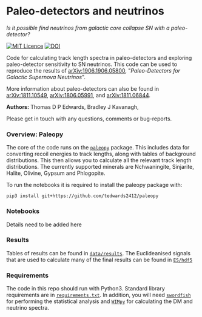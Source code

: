 # Paleo-detectors and neutrinos

*Is it possible find neutrinos from galactic core collapse SN with a paleo-detector?*

[![MIT Licence](https://badges.frapsoft.com/os/mit/mit.svg?v=103)](https://opensource.org/licenses/mit-license.php) [![DOI](https://zenodo.org/badge/187173551.svg)](https://zenodo.org/badge/latestdoi/187173551)

Code for calculating track length spectra in paleo-detectors and exploring paleo-detector sensitivity to SN neutrinos. This code can be used to reproduce the results of [arXiv:1906.1906.05800](http://arxiv.org/abs/1906.1906.05800), "*Paleo-Detectors for Galactic Supernova Neutrinos*".

More information about paleo-detectors can also be found in [arXiv:1811.10549](http://arxiv.org/abs/1811.10549), [arXiv:1806.05991](http://arxiv.org/abs/1806.05991), and [arXiv:1811.06844](http://arxiv.org/abs/1811.06844).

**Authors:** Thomas D P Edwards, Bradley J Kavanagh, 

Please get in touch with any questions, comments or bug-reports.

### Overview: Paleopy

The core of the code runs on the [`paleopy`](https://github.com/tedwards2412/paleopy) package. This includes data for converting recoil energies to track lengths, along with tables of background distributions. This then allows you to calculate all the relevant track length distributions. The currently supported minerals are Nchwaningite, Sinjarite, Halite, Olivine, Gypsum and Phlogopite.

To run the notebooks it is required to install the paleopy package with:

    pip3 install git+https://github.com/tedwards2412/paleopy


### Notebooks

Details need to be added here


### Results

Tables of results can be found in  [`data/results`](data/results). The Euclideanised signals that are used to calculate many of the final results can be found in [`ES/hdf5`](ES/hdf5)

### Requirements

The code in this repo should run with Python3. Standard library requirements are in [`requirements.txt`](requirements.txt). In addition, you will need [`swordfish`](https://github.com/cweniger/swordfish) for performing the statistical analysis and [`WIMpy`](https://github.com/bradkav/WIMpy_NREFT) for calculating the DM and neutrino spectra. 
